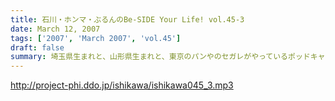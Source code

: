 ```yaml
---
title: 石川・ホンマ・ぶるんのBe-SIDE Your Life! vol.45-3
date: March 12, 2007
tags: ['2007', 'March 2007', 'vol.45']
draft: false
summary: 埼玉県生まれと、山形県生まれと、東京のパンやのセガレがやっているポッドキャスト！ビーサイ！パンのことなら俺にまかせろというばかりのぶるん氏ですが、実は生地に触ったことすらほとんどないらしい！？果たして氏が家業を手伝うことになる日は来るのか・・・NAMAE
---
```


http://project-phi.ddo.jp/ishikawa/ishikawa045_3.mp3